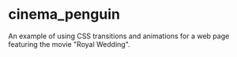 # cinema_penguin
An example of using CSS transitions and animations for a web page featuring the movie "Royal Wedding".
